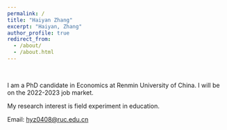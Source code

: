 ```yaml
---
permalink: /
title: "Haiyan Zhang"
excerpt: "Haiyan, Zhang"
author_profile: true
redirect_from: 
  - /about/
  - /about.html
---
```

<br/>

I am a PhD candidate in Economics at Renmin University of China. I will be on the 2022-2023 job market.



<!-- I received my PhD from xx in xx.-->

My research interest is field experiment in education.

Email: [hyz0408@ruc.edu.cn](mailto:hyz0408@ruc.edu.cn)


